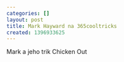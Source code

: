 ```yaml
---
categories: []
layout: post
title: Mark Hayward na 365cooltricks
created: 1396933625
---
```

<p>Mark a jeho trik Chicken Out</p>

<p><div class="youtube-player" data-id="umFAeFQrhf8"></div></p>
